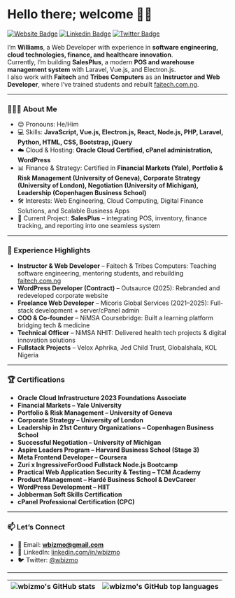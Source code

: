 # Hello there; welcome 👋🏾

[![Website Badge](https://img.shields.io/badge/-https://codepen.io/wbizmo-000000?style=for-the-badge&logo=Google-Chrome&logoColor=white&link=https://codepen.io/wbizmo)](https://codepen.io/wbizmo) 
[![Linkedin Badge](https://img.shields.io/badge/-wbizmo-blue?style=for-the-badge&logo=Linkedin&logoColor=white&link=https://www.linkedin.com/in/wbizmo)](https://www.linkedin.com/in/wbizmo) 
[![Twitter Badge](https://img.shields.io/badge/-@wbizmo-1ca0f1?style=for-the-badge&logo=twitter&logoColor=white&link=https://twitter.com/wbizmo)](https://twitter.com/wbizmo)


I’m **Williams**, a Web Developer with experience in **software engineering, cloud technologies, finance, and healthcare innovation**.  
Currently, I’m building **SalesPlus**, a modern **POS and warehouse management system** with Laravel, Vue.js, and Electron.js.  
I also work with **Faitech** and **Tribes Computers** as an **Instructor and Web Developer**, where I’ve trained students and rebuilt [faitech.com.ng](https://faitech.com.ng).  

---

### 👨🏾‍💻 About Me
- 😊 Pronouns: He/Him  
- 💻 Skills: **JavaScript, Vue.js, Electron.js, React, Node.js, PHP, Laravel, Python, HTML, CSS, Bootstrap, jQuery**  
- ☁️ Cloud & Hosting: **Oracle Cloud Certified, cPanel administration, WordPress**  
- 📊 Finance & Strategy: Certified in **Financial Markets (Yale), Portfolio & Risk Management (University of Geneva), Corporate Strategy (University of London), Negotiation (University of Michigan), Leadership (Copenhagen Business School)**  
- 🛠️ Interests: Web Engineering, Cloud Computing, Digital Finance Solutions, and Scalable Business Apps  
- 🚀 Current Project: **SalesPlus** – integrating POS, inventory, finance tracking, and reporting into one seamless system  

---

### 💼 Experience Highlights
- **Instructor & Web Developer** – Faitech & Tribes Computers: Teaching software engineering, mentoring students, and rebuilding [faitech.com.ng](https://faitech.com.ng)  
- **WordPress Developer (Contract)** – Outsaurce (2025): Rebranded and redeveloped corporate website  
- **Freelance Web Developer** – Micoris Global Services (2021–2025): Full-stack development + server/cPanel admin  
- **COO & Co-founder** – NiMSA Coursebridge: Built a learning platform bridging tech & medicine  
- **Technical Officer** – NiMSA NHIT: Delivered health tech projects & digital innovation solutions  
- **Fullstack Projects** – Velox Aphrika, Jed Child Trust, Globalshala, KOL Nigeria  

---

### 🏆 Certifications
- **Oracle Cloud Infrastructure 2023 Foundations Associate**  
- **Financial Markets – Yale University**  
- **Portfolio & Risk Management – University of Geneva**  
- **Corporate Strategy – University of London**  
- **Leadership in 21st Century Organizations – Copenhagen Business School**  
- **Successful Negotiation – University of Michigan**  
- **Aspire Leaders Program – Harvard Business School (Stage 3)**  
- **Meta Frontend Developer – Coursera**  
- **Zuri x IngressiveForGood Fullstack Node.js Bootcamp**  
- **Practical Web Application Security & Testing – TCM Academy**  
- **Product Management – Hardé Business School & DevCareer**  
- **WordPress Development – HIIT**  
- **Jobberman Soft Skills Certification**  
- **cPanel Professional Certification (CPC)**  

---

### 📫 Let’s Connect
- 📧 Email: **wbizmo@gmail.com**  
- 💼 LinkedIn: [linkedin.com/in/wbizmo](https://linkedin.com/in/wbizmo)  
- 🐦 Twitter: [@wbizmo](https://twitter.com/wbizmo)  

---

| <img align="center" src="https://github-readme-stats.vercel.app/api?username=wbizmo&show_icons=true&include_all_commits=true&hide_border=true" alt="wbizmo's GitHub stats" /> | <img align="center" src="https://github-readme-stats.vercel.app/api/top-langs/?username=wbizmo&langs_count=8&layout=compact&hide_border=true" alt="wbizmo's GitHub top languages" /> |
| ------------- | ------------- |
